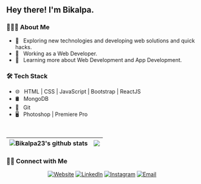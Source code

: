 <h2> Hey there! I'm Bikalpa.</h2>

<h3> 👨🏻‍💻 About Me </h3>

- 🤔 &nbsp; Exploring new technologies and developing web solutions and quick hacks.
- 💼 &nbsp; Working as a Web Developer.
- 🌱 &nbsp; Learning more about Web Development and App Development.

<h3>🛠 Tech Stack</h3>

- 🌐 &nbsp; HTML | CSS | JavaScript | Bootstrap | ReactJS
- 🛢 &nbsp; MongoDB
- 🔧 &nbsp; Git 
- 🖥 &nbsp; Photoshop | Premiere Pro

<br/>

| <img align="center" src="https://github-readme-stats.vercel.app/api?username=bikalpa23&show_icons=true&include_all_commits=true&theme=buefy&hide_border=true" alt="Bikalpa23's github stats" />| <img align="center" src="https://github-readme-stats.vercel.app/api/top-langs/?username=bikalpa23&layout=compact&theme=buefy&hide_border=true" />|
| ------------- | ------------- |

<h3> 🤝🏻 Connect with Me </h3>

<p align="center">
<a href="https://bikalpasangat.com.np/"><img alt="Website" src="https://img.shields.io/badge/Website-www.bikalpasangat.com.np-blue?style=flat-square&logo=google-chrome http://bikalpasangat.com.np/)"></a>
 <a href="https://www.linkedin.com/in/bikalpa-sangat/"><img alt="LinkedIn" src="https://img.shields.io/badge/LinkedIn-Bikalpa%20Sangat-blue?style=flat-square&logo=linkedin"></a>
<a href="https://www.instagram.com/bikalpa_sangat/"><img alt="Instagram" src="https://img.shields.io/badge/Instagram-bikalpa_sangat_-blue?style=flat-square&logo=instagram"></a>
<a href="mailto:bikalpasangat1@gmail.com"><img alt="Email" src="https://img.shields.io/badge/Email-bikalpasangat1@gmail.com-blue?style=flat-square&logo=gmail"></a>
</p>
